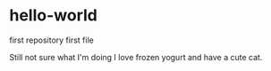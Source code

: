 # hello-world
first repository
first file

Still not sure what I'm doing
I love frozen yogurt and have a cute cat.
